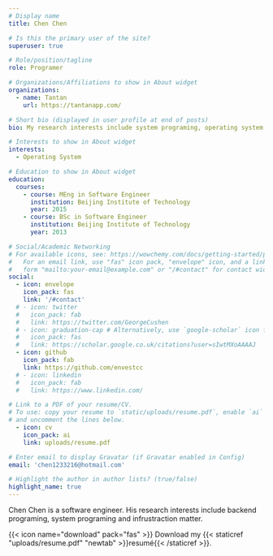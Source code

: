 ```yaml
---
# Display name
title: Chen Chen

# Is this the primary user of the site?
superuser: true

# Role/position/tagline
role: Programer

# Organizations/Affiliations to show in About widget
organizations:
  - name: Tantan
    url: https://tantanapp.com/

# Short bio (displayed in user profile at end of posts)
bio: My research interests include system programing, operating system kernel and computer infrastruction matters..

# Interests to show in About widget
interests:
  - Operating System

# Education to show in About widget
education:
  courses:
    - course: MEng in Software Engineer
      institution: Beijing Institute of Technology
      year: 2015
    - course: BSc in Software Engineer
      institution: Beijing Institute of Technology
      year: 2013

# Social/Academic Networking
# For available icons, see: https://wowchemy.com/docs/getting-started/page-builder/#icons
#   For an email link, use "fas" icon pack, "envelope" icon, and a link in the
#   form "mailto:your-email@example.com" or "/#contact" for contact widget.
social:
  - icon: envelope
    icon_pack: fas
    link: '/#contact'
  # - icon: twitter
  #   icon_pack: fab
  #   link: https://twitter.com/GeorgeCushen
  # - icon: graduation-cap # Alternatively, use `google-scholar` icon from `ai` icon pack
  #   icon_pack: fas
  #   link: https://scholar.google.co.uk/citations?user=sIwtMXoAAAAJ
  - icon: github
    icon_pack: fab
    link: https://github.com/envestcc
  # - icon: linkedin
  #   icon_pack: fab
  #   link: https://www.linkedin.com/

# Link to a PDF of your resume/CV.
# To use: copy your resume to `static/uploads/resume.pdf`, enable `ai` icons in `params.toml`,
# and uncomment the lines below.
  - icon: cv
    icon_pack: ai
    link: uploads/resume.pdf

# Enter email to display Gravatar (if Gravatar enabled in Config)
email: 'chen1233216@hotmail.com'

# Highlight the author in author lists? (true/false)
highlight_name: true
---
```


Chen Chen is a software engineer. His research interests include backend programing, system programing and infrustraction matter. 

{{< icon name="download" pack="fas" >}} Download my {{< staticref "uploads/resume.pdf" "newtab" >}}resumé{{< /staticref >}}.
